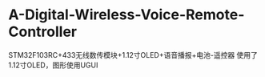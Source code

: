 # A-Digital-Wireless-Voice-Remote-Controller
STM32F103RC+433无线数传模块+1.12寸OLED+语音播报+电池-遥控器
使用了1.12寸OLED，图形使用UGUI
